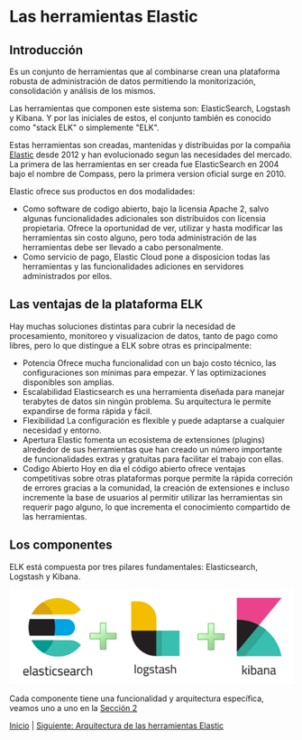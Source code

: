 # Las herramientas Elastic

## Introducción

Es un conjunto de herramientas que al combinarse crean una plataforma robusta de administración de datos permitiendo la monitorización, consolidación y análisis de los mismos.

Las herramientas que componen este sistema son: ElasticSearch, Logstash y Kibana. Y por las iniciales de estos, el conjunto también es conocido como "stack ELK" o simplemente "ELK".

Estas herramientas son creadas, mantenidas y distribuidas por la compañia [Elastic](elastic.co) desde 2012 y han evolucionado segun las necesidades del mercado. La primera de las herramientas en ser creada fue ElasticSearch en 2004 bajo el nombre de Compass, pero la primera version oficial surge en 2010.

Elastic ofrece sus productos en dos modalidades:
- Como software de codigo abierto, bajo la licensia Apache 2, salvo algunas funcionalidades adicionales son distribuidos con licensia propietaria. Ofrece la oportunidad de ver, utilizar y hasta modificar las herramientas sin costo alguno, pero toda administración de las herramientas debe ser llevado a cabo personalmente.
- Como servicio de pago, Elastic Cloud pone a disposicion todas las herramientas y las funcionalidades adiciones en servidores administrados por ellos.

## Las ventajas de la plataforma ELK

Hay muchas soluciones distintas para cubrir la necesidad de procesamiento, monitoreo y visualizacion de datos, tanto de pago como libres, pero lo que distingue a ELK sobre otras es principalmente:

- Potencia
    Ofrece mucha funcionalidad con un bajo costo técnico, las configuraciones son mínimas para empezar. Y las optimizaciones disponibles son amplias.
- Escalabilidad
    Elasticsearch es una herramienta diseñada para manejar terabytes de datos sin ningún problema. Su arquitectura le permite expandirse de forma rápida y fácil.
- Flexibilidad
    La configuración es flexible y puede adaptarse a cualquier necesidad y entorno.
- Apertura
    Elastic fomenta un ecosistema de extensiones (plugins) alrededor de sus herramientas que han creado un número importante de funcionalidades extras y gratuitas para facilitar el trabajo con ellas.
- Codigo Abierto
    Hoy en dia el código abierto ofrece ventajas competitivas sobre otras plataformas porque permite la rápida correción de errores gracias a la comunidad, la creación de extensiones e incluso incremente la base de usuarios al permitir utilizar las herramientas sin requerir pago alguno, lo que incrementa el conocimiento compartido de las herramientas.

## Los componentes

ELK está compuesta por tres pilares fundamentales: Elasticsearch, Logstash y Kibana.

![Plataforma ELK](elk.png "Plataforma ELK")

Cada componente tiene una funcionalidad y arquitectura específica, veamos uno a uno en la [Sección 2](Seccion2.md)

[Inicio](../README.md) | [Siguiente: Arquitectura de las herramientas Elastic](Seccion2.md)
